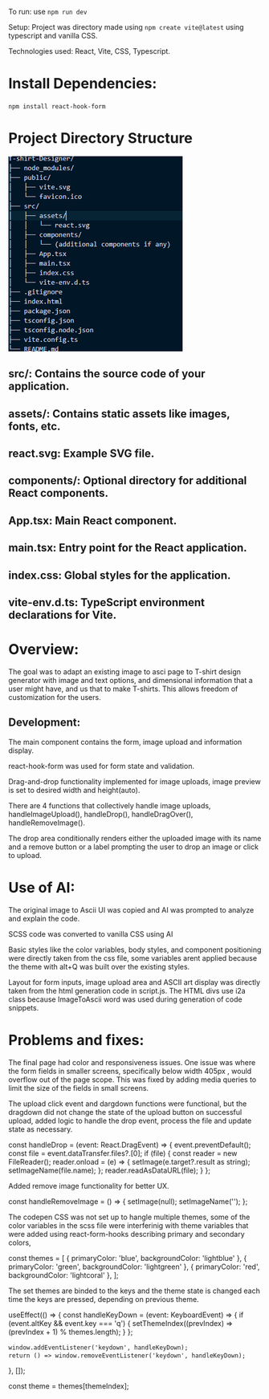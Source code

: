 To run: use `npm run dev`


Setup: Project was directory made using `npm create vite@latest` using typescript and vanilla CSS.

Technologies used: React, Vite, CSS, Typescript.



# Install Dependencies:

`npm install react-hook-form`

# Project Directory Structure


![Project Structure tree](image.png)

## src/: Contains the source code of your application.
## assets/: Contains static assets like images, fonts, etc.
## react.svg: Example SVG file.
## components/: Optional directory for additional React components.
## App.tsx: Main React component.
## main.tsx: Entry point for the React application.
## index.css: Global styles for the application.
## vite-env.d.ts: TypeScript environment declarations for Vite.


# Overview:

The goal was to adapt an existing image to asci page to T-shirt design generator with image and text options, and dimensional information that a user might have, and us that to make T-shirts. This allows freedom of customization for the users.

## Development:

The main component contains the form, image upload and information display.

react-hook-form was used for form state and validation.

Drag-and-drop functionality implemented for image uploads, image preview is set to desired width and height(auto).

There are 4 functions that collectively handle image uploads, handleImageUpload(), handleDrop(), handleDragOver(), handleRemoveImage(). 

The drop area conditionally renders either the uploaded image with its name and a remove button or a label prompting the user to drop an image or click to upload.


# Use of AI: 

The original image to Ascii UI was copied and AI was prompted to analyze and explain the code.

SCSS code was converted to vanilla CSS using AI

Basic styles like the color variables, body styles, and component positioning were directly taken from the css file, some variables arent applied because the theme with alt+Q was built over the existing styles.

Layout for form inputs, image upload area and ASCII art display was directly taken from the html generation code in script.js. The HTML divs use i2a class because ImageToAscii word was used during generation of code snippets.



# Problems and fixes:

The final page had color and responsiveness issues. One issue was where the form fields in smaller screens, specifically below width 405px , would overflow out of the page scope. This was fixed by adding media queries to limit the size of the fields in small screens.

The upload click event and dargdown functions were functional, but the dragdown did not change the state of the upload button on successful upload, added logic to handle the drop event, process the file and update state as necessary.

const handleDrop = (event: React.DragEvent<HTMLDivElement>) => {
  event.preventDefault();
  const file = event.dataTransfer.files?.[0];
  if (file) {
    const reader = new FileReader();
    reader.onload = (e) => {
      setImage(e.target?.result as string);
      setImageName(file.name);
    };
    reader.readAsDataURL(file);
  }
};


Added remove image functionality for better UX.

const handleRemoveImage = () => {
  setImage(null);
  setImageName('');
};

The codepen CSS was not set up to hangle multiple themes, some of the color variables in the scss file were interferinig with theme variables that were added using react-form-hooks describing primary and secondary colors, 

const themes = [
  { primaryColor: 'blue', backgroundColor: 'lightblue' },
  { primaryColor: 'green', backgroundColor: 'lightgreen' },
  { primaryColor: 'red', backgroundColor: 'lightcoral' },
];

The set themes are binded to the keys and the theme state is changed each time the keys are pressed, depending on previous theme.

useEffect(() => {
    const handleKeyDown = (event: KeyboardEvent) => {
      if (event.altKey && event.key === 'q') {
        setThemeIndex((prevIndex) => (prevIndex + 1) % themes.length);
      }
    };

    window.addEventListener('keydown', handleKeyDown);
    return () => window.removeEventListener('keydown', handleKeyDown);
  }, []);

  const theme = themes[themeIndex];
